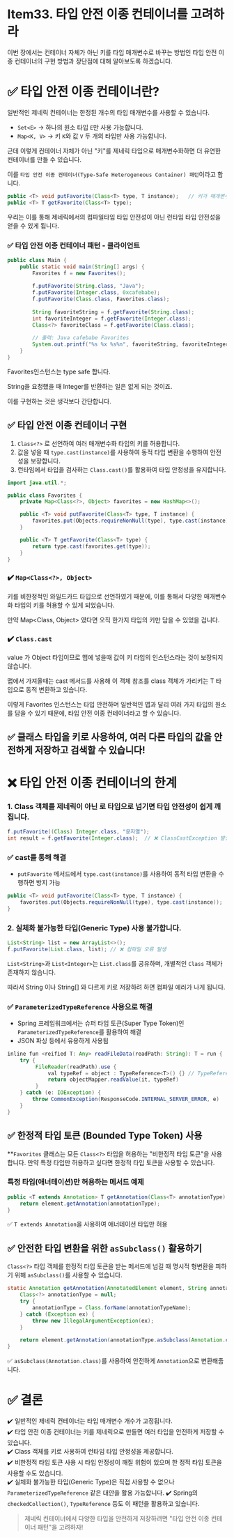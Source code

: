 # Item33. 타입 안전 이종 컨테이너를 고려하라

이번 장에서는 컨테이너 자체가 아닌 키를 타입 매개변수로 바꾸는 방법인 타입 안전 이종 컨테이너의 구현 방법과 장단점에 대해 알아보도록 하겠습니다.

# ✅ 타입 안전 이종 컨테이너란?
일반적인 제네릭 컨테이너는 한정된 개수의 타입 매개변수를 사용할 수 있습니다.
- `Set<E>` -> 하나의 원소 타입 `E`만 사용 가능합니다.
- `Map<K, V>` -> 키 `K`와 값 `V` 두 개의 타입만 사용 가능합니다.

근데 이렇게 컨테이너 자체가 아닌 "키"를 제네릭 타입으로 매개변수화하면 더 유연한 컨테이너를 만들 수 있습니다.

이를 `타입 안전 이종 컨테이너(Type-Safe Heterogeneous Container) 패턴`이라고 합니다.

```java
public <T> void putFavorite(Class<T> type, T instance);   // 키가 매개변수화 됨
public <T> T getFavorite(Class<T> type);
```

우리는 이를 통해 제네릭에서의 컴파일타임 타입 안전성이 아닌 런타임 타입 안전성을 얻을 수 있게 됩니다.

### ✅ 타입 안전 이종 컨테이너 패턴 - 클라이언트
```java
public class Main {
    public static void main(String[] args) {
        Favorites f = new Favorites();
        
        f.putFavorite(String.class, "Java");
        f.putFavorite(Integer.class, 0xcafebabe);
        f.putFavorite(Class.class, Favorites.class);
        
        String favoriteString = f.getFavorite(String.class);
        int favoriteInteger = f.getFavorite(Integer.class);
        Class<?> favoriteClass = f.getFavorite(Class.class);
        
        // 출력: Java cafebabe Favorites
        System.out.printf("%s %x %s%n", favoriteString, favoriteInteger, favoriteClass.getName());
    }
}
```

Favorites인스턴스는 type safe 합니다. 

String을 요청했을 때 Integer를 반환하는 일은 없게 되는 것이죠.

이를 구현하는 것은 생각보다 간단합니다.

## ✅ 타입 안전 이종 컨테이너 구현

1. `Class<?>` 로 선언하여 여러 매개변수화 타입의 키를 허용합니다.
2. 값을 넣을 때 `type.cast(instance)`를 사용하여 동적 타입 변환을 수행하여 안전성을 보장합니다.
3. 런타임에서 타입을 검사하는 `Class.cast()`를 활용하여 타입 안정성을 유지합니다.

```java
import java.util.*;

public class Favorites {
    private Map<Class<?>, Object> favorites = new HashMap<>();

    public <T> void putFavorite(Class<T> type, T instance) {
        favorites.put(Objects.requireNonNull(type), type.cast(instance));
    }

    public <T> T getFavorite(Class<T> type) {
        return type.cast(favorites.get(type));
    }
}
```
### ✔️ `Map<Class<?>, Object>`

키를 비한정적인 와일드카드 타입으로 선언하였기 때문에, 이를 통해서 다양한 매개변수화 타입의 키를 허용할 수 있게 되었습니다. 

만약 Map<Class<T>, Object> 였다면 오직 한가지 타입의 키만 담을 수 있었을 겁니다.

### ✔️ `Class.cast`
value 가 Object 타입이므로 맵에 넣을때 값이 키 타입의 인스턴스라는 것이 보장되지 않습니다.

맵에서 가져올때는 cast 메서드를 사용해 이 객체 참조를 class 객체가 가리키는 T 타입으로 동적 변환하고 있습니다.

이렇게 Favorites 인스턴스는 타입 안전하며 일반적인 맵과 달리 여러 가지 타입의 원소를 담을 수 있기 때문에, 타입 안전 이종 컨테이너라고 할 수 있습니다.

## ✅ 클래스 타입을 키로 사용하여, 여러 다른 타입의 값을 안전하게 저장하고 검색할 수 있습니다!

# ❌ 타입 안전 이종 컨테이너의 한계
### 1. Class 객체를 제네릭이 아닌 로 타입으로 넘기면 타입 안전성이 쉽게 깨집니다.
```java
f.putFavorite((Class) Integer.class, "문자열");
int result = f.getFavorite(Integer.class);  // ❌ ClassCastException 발생
```

### ✅ cast를 통해 해결
- `putFavorite` 메서드에서 `type.cast(instance)`를 사용하여 동적 타입 변환을 수행하면 방지 가능

```java
public <T> void putFavorite(Class<T> type, T instance) {
    favorites.put(Objects.requireNonNull(type), type.cast(instance));
}
```

### 2. 실체화 불가능한 타입(Generic Type) 사용 불가합니다.
```java
List<String> list = new ArrayList<>();
f.putFavorite(List.class, list); // ❌ 컴파일 오류 발생
```

`List<String>`과 `List<Integer>`는 `List.class`를 공유하며, 개별적인 `Class` 객체가 존재하지 않습니다.

따라서 String 이나 String[] 와 다르게 키로 저장하려 하면 컴파일 에러가 나게 됩니다.

### ✅ `ParameterizedTypeReference` 사용으로 해결
- Spring 프레임워크에서는 슈퍼 타입 토큰(Super Type Token)인 `ParameterizedTypeReference`를 활용하여 해결
- JSON 파싱 등에서 유용하게 사용됨

```java
inline fun <reified T: Any> readFileData(readPath: String): T = run {
    try {
         FileReader(readPath).use {
             val typeRef = object : TypeReference<T>() {} // TypeReference
             return objectMapper.readValue(it, typeRef)
         }
    } catch (e: IOException) {
        throw CommonException(ResponseCode.INTERNAL_SERVER_ERROR, e)
    }
}

```

## ✅ 한정적 타입 토큰 (Bounded Type Token) 사용

**`Favorites` 클래스는 모든 `Class<?>` 타입을 허용하는 "비한정적 타입 토큰"을 사용합니다. 만약 특정 타입만 허용하고 싶다면 한정적 타입 토큰을 사용할 수 있습니다.

### 특정 타입(애너테이션)만 허용하는 메서드 예제

```java
public <T extends Annotation> T getAnnotation(Class<T> annotationType) {
    return element.getAnnotation(annotationType);
}
```
✅ `T extends Annotation`을 사용하여 애너테이션 타입만 허용

## ✅ 안전한 타입 변환을 위한 `asSubclass()` 활용하기
`Class<?>` 타입 객체를 한정적 타입 토큰을 받는 메서드에 넘길 때 명시적 형변환을 피하기 위해 `asSubclass()`를 사용할 수 있습니다.

```java
static Annotation getAnnotation(AnnotatedElement element, String annotationTypeName) {
    Class<?> annotationType = null;
    try {
        annotationType = Class.forName(annotationTypeName);
    } catch (Exception ex) {
        throw new IllegalArgumentException(ex);
    }
    
    return element.getAnnotation(annotationType.asSubclass(Annotation.class));
}
```
✅ `asSubclass(Annotation.class)`를 사용하여 안전하게 `Annotation`으로 변환해줍니다.

# ✅ 결론
✔️ 일반적인 제네릭 컨테이너는 타입 매개변수 개수가 고정됩니다.  
✔️ 타입 안전 이종 컨테이너는 키를 제네릭으로 만들면 여러 타입을 안전하게 저장할 수 있습니다.  
✔️ Class 객체를 키로 사용하여 런타임 타입 안정성을 제공합니다.  
✔️ 비한정적 타입 토큰 사용 시 타입 안정성이 깨질 위험이 있으며 한 정적 타입 토큰을 사용할 수도 있습니다.  
✔️ 실체화 불가능한 타입(Generic Type)은 직접 사용할 수 없으나 `ParameterizedTypeReference` 같은 대안을 활용 가능합니다.
✔️ Spring의 `checkedCollection()`, `TypeReference` 등도 이 패턴을 활용하고 있습니다.

> 제네릭 컨테이너에서 다양한 타입을 안전하게 저장하려면 "타입 안전 이종 컨테이너 패턴"을 고려하자!
